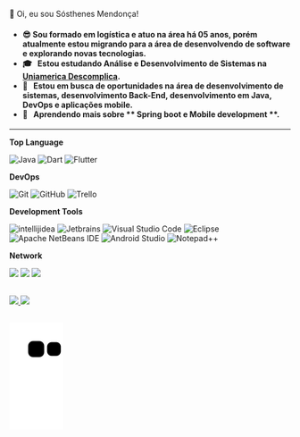 
:wave: Oi, eu sou Sósthenes Mendonça!

<h4>
  
- :sunglasses:  Sou formado em logística e atuo na área há 05 anos, porém atualmente estou migrando para a área de desenvolvendo de software e explorando novas tecnologias.
- 🎓 &nbsp; Estou estudando Análise e Desenvolvimento de Sistemas na <a href="https://descomplica.com.br/faculdade/">Uniamerica Descomplica</a>.
- 💼 &nbsp; Estou em busca de oportunidades na área de desenvolvimento de sistemas, desenvolvimento Back-End, desenvolvimento em Java, DevOps e aplicações mobile.
- 🌱 &nbsp; Aprendendo mais sobre ** Spring boot e Mobile development **.
  
</h4>

  ----

  **Top Language**
  
  ![Java](https://img.shields.io/badge/-Java-333333?style=flat&logo=Java&logoColor=007396)
  ![Dart](https://img.shields.io/badge/-Dart-333333?style=flat&logo=Dart&logoColor=007396)
  ![Flutter](https://img.shields.io/badge/-Flutter-333333?style=flat&logo=Flutter&logoColor=007396)
 
**DevOps**

  ![Git](https://img.shields.io/badge/-Git-333333?style=flat&logo=git)
  ![GitHub](https://img.shields.io/badge/-GitHub-333333?style=flat&logo=github)
  ![Trello](https://img.shields.io/badge/-Trello-333333?style=flat&logo=trello&logoColor=007ACC)


**Development Tools**

  ![intellijidea](https://img.shields.io/badge/-intellijidea-333333?style=flat&logo=intellijidea&logoColor=007ACC)
  ![Jetbrains](https://img.shields.io/badge/-Jetbrains-333333?style=flat&logo=Jetbrains&logoColor=007ACC)
  ![Visual Studio Code](https://img.shields.io/badge/-Visual%20Studio%20Code-333333?style=flat&logo=visual-studio-code&logoColor=007ACC)
  ![Eclipse](https://img.shields.io/badge/-Eclipse-333333?style=flat&logo=eclipse-ide&logoColor=2C2255)
  ![`Apache NetBeans IDE`](https://img.shields.io/badge/-Apache%20NetBeans%20IDE-333333?style=flat&logo=Apache-NetBeans-IDE&logoColor=007ACC)
  ![Android Studio](https://img.shields.io/badge/-Android%20Studio-333333?style=flat&logo=Android-Studio&logoColor=007ACC)
  ![`Notepad++`](https://img.shields.io/badge/-Notepad++-333333?style=flat&logo=Notepad++&logoColor=007ACC)
 
 
   **Network**
   
  <a href="https://www.linkedin.com/in/sosthenes-mendonca" target="_blank"><img src="https://img.shields.io/badge/-LinkedIn-%230077B5?style=for-the-badge&logo=linkedin&logoColor=white" target="_blank"></a>
  <a href = "sosthenesms@gmail.com"><img src="https://img.shields.io/badge/-Gmail-%23333?style=for-the-badge&logo=gmail&logoColor=white" target="_blank"></a>
  <a href = "sosthenesms@yahoo.com.br"><img src="https://img.shields.io/badge/-Yahoo-%23333?style=for-the-badge&logo=Yahoo&logoColor=white" target="_blank"></a>
  
  ##

 <div>
  <a href="https://github.com/SosthenesMS">
  <img height="180em" src="https://github-readme-stats.vercel.app/api?username=SosthenesMS&show_icons=true&theme=cobalt&include_all_commits=true&count_private=true"/>
  <img height="180em" src="https://github-readme-stats.vercel.app/api/top-langs/?username=SosthenesMS&layout=compact&langs_count=7&theme=cobalt"/>
</div>  

##
  
![Snake animation](https://github.com/rafaballerini/rafaballerini/blob/output/github-contribution-grid-snake.svg)  
  
 
  
<!--
**SosthenesMS/SosthenesMS** is a ✨ _special_ ✨ repository because its `README.md` (this file) appears on your GitHub profile.

Here are some ideas to get you started:

- 🔭 I’m currently working on ...
- 🌱 I’m currently learning ...
- 👯 I’m looking to collaborate on ...
- 🤔 I’m looking for help with ...
- 💬 Ask me about ...
- 📫 How to reach me: ...
- 😄 Pronouns: ...
- ⚡ Fun fact: ...
-->
